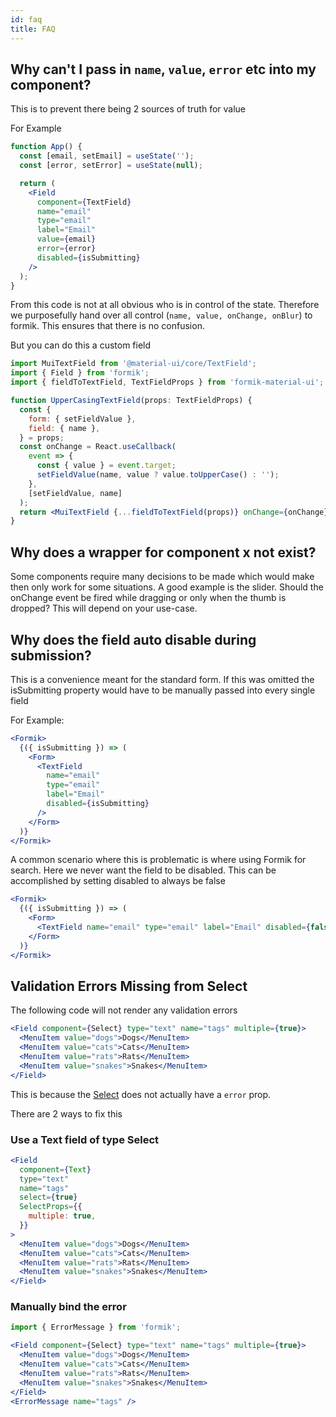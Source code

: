 ```yaml
---
id: faq
title: FAQ
---
```


## Why can't I pass in `name`, `value`, `error` etc into my component?

This is to prevent there being 2 sources of truth for value

For Example

```jsx
function App() {
  const [email, setEmail] = useState('');
  const [error, setError] = useState(null);

  return (
    <Field
      component={TextField}
      name="email"
      type="email"
      label="Email"
      value={email}
      error={error}
      disabled={isSubmitting}
    />
  );
}
```

From this code is not at all obvious who is in control of the state. Therefore we purposefully hand over all control (`name, value, onChange, onBlur`) to formik. This ensures that there is no confusion.

But you can do this a custom field

```jsx
import MuiTextField from '@material-ui/core/TextField';
import { Field } from 'formik';
import { fieldToTextField, TextFieldProps } from 'formik-material-ui';

function UpperCasingTextField(props: TextFieldProps) {
  const {
    form: { setFieldValue },
    field: { name },
  } = props;
  const onChange = React.useCallback(
    event => {
      const { value } = event.target;
      setFieldValue(name, value ? value.toUpperCase() : '');
    },
    [setFieldValue, name]
  );
  return <MuiTextField {...fieldToTextField(props)} onChange={onChange} />;
}
```

## Why does a wrapper for component x not exist?

Some components require many decisions to be made which would make then only work for some situations.
A good example is the slider. Should the onChange event be fired while dragging or only when the thumb is dropped? This will depend on your use-case.

## Why does the field auto disable during submission?

This is a convenience meant for the standard form. If this was omitted the isSubmitting property would have to be manually passed into every single field

For Example:

```jsx {8}
<Formik>
  {({ isSubmitting }) => (
    <Form>
      <TextField
        name="email"
        type="email"
        label="Email"
        disabled={isSubmitting}
      />
    </Form>
  )}
</Formik>
```

A common scenario where this is problematic is where using Formik for search. Here we never want the field to be disabled. This can be accomplished by setting disabled to always be false

```jsx {8}
<Formik>
  {({ isSubmitting }) => (
    <Form>
      <TextField name="email" type="email" label="Email" disabled={false} />
    </Form>
  )}
</Formik>
```

## Validation Errors Missing from Select

The following code will not render any validation errors

```jsx
<Field component={Select} type="text" name="tags" multiple={true}>
  <MenuItem value="dogs">Dogs</MenuItem>
  <MenuItem value="cats">Cats</MenuItem>
  <MenuItem value="rats">Rats</MenuItem>
  <MenuItem value="snakes">Snakes</MenuItem>
</Field>
```

This is because the [Select](https://material-ui.com/api/select/) does not actually have a `error` prop.

There are 2 ways to fix this

### Use a Text field of type Select

```jsx
<Field
  component={Text}
  type="text"
  name="tags"
  select={true}
  SelectProps={{
    multiple: true,
  }}
>
  <MenuItem value="dogs">Dogs</MenuItem>
  <MenuItem value="cats">Cats</MenuItem>
  <MenuItem value="rats">Rats</MenuItem>
  <MenuItem value="snakes">Snakes</MenuItem>
</Field>
```

### Manually bind the error

```jsx
import { ErrorMessage } from 'formik';

<Field component={Select} type="text" name="tags" multiple={true}>
  <MenuItem value="dogs">Dogs</MenuItem>
  <MenuItem value="cats">Cats</MenuItem>
  <MenuItem value="rats">Rats</MenuItem>
  <MenuItem value="snakes">Snakes</MenuItem>
</Field>
<ErrorMessage name="tags" />
```
